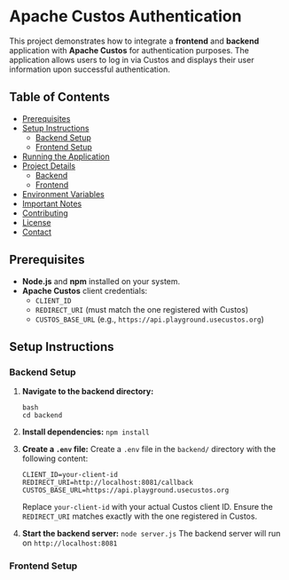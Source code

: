 # Apache Custos Authentication

This project demonstrates how to integrate a **frontend** and **backend** application with **Apache Custos** for authentication purposes. The application allows users to log in via Custos and displays their user information upon successful authentication.

## Table of Contents

- [Prerequisites](#prerequisites)
- [Setup Instructions](#setup-instructions)
  - [Backend Setup](#backend-setup)
  - [Frontend Setup](#frontend-setup)
- [Running the Application](#running-the-application)
- [Project Details](#project-details)
  - [Backend](#backend)
  - [Frontend](#frontend)
- [Environment Variables](#environment-variables)
- [Important Notes](#important-notes)
- [Contributing](#contributing)
- [License](#license)
- [Contact](#contact)


## Prerequisites

- **Node.js** and **npm** installed on your system.
- **Apache Custos** client credentials:
  - `CLIENT_ID`
  - `REDIRECT_URI` (must match the one registered with Custos)
  - `CUSTOS_BASE_URL` (e.g., `https://api.playground.usecustos.org`)

## Setup Instructions

### Backend Setup

1. **Navigate to the backend directory:**

   ```
   bash
   cd backend
   ```
   
2. **Install dependencies:**
   ```npm install```

3. **Create a `.env` file:**
   Create a `.env` file in the `backend/` directory with the following content:
   
   ```
   CLIENT_ID=your-client-id
   REDIRECT_URI=http://localhost:8081/callback
   CUSTOS_BASE_URL=https://api.playground.usecustos.org
   ```
   
   Replace `your-client-id` with your actual Custos client ID.
   Ensure the `REDIRECT_URI` matches exactly with the one registered in Custos.

4. **Start the backend server:**
   ```node server.js```
   The backend server will run on `http://localhost:8081`

### Frontend Setup

   














